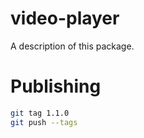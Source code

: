 # video-player

A description of this package.

# Publishing

```bash
git tag 1.1.0
git push --tags
```
